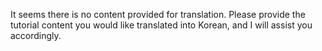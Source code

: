 It seems there is no content provided for translation. Please provide the tutorial content you would like translated into Korean, and I will assist you accordingly.